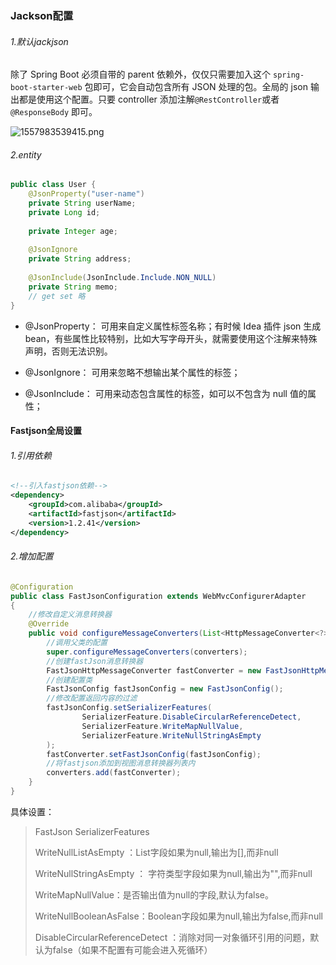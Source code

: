 ### Jackson配置

###### 1.默认jackjson

除了 Spring Boot 必须自带的 parent 依赖外，仅仅只需要加入这个 `spring-boot-starter-web` 包即可，它会自动包含所有 JSON 处理的包。全局的 json 输出都是使用这个配置。只要 controller 添加注解`@RestController`或者`@ResponseBody` 即可。

![1557983539415.png](https://blog-07.oss-cn-guangzhou.aliyuncs.com/picBak/1557983539415.png)

###### 2.entity

```java
public class User {
    @JsonProperty("user-name")
    private String userName;
    private Long id;
    
    private Integer age;
    
    @JsonIgnore
    private String address;
    
    @JsonInclude(JsonInclude.Include.NON_NULL)
    private String memo;
    // get set 略
}
```

- @JsonProperty： 可用来自定义属性标签名称；有时候 Idea 插件 json 生成 bean，有些属性比较特别，比如大写字母开头，就需要使用这个注解来特殊声明，否则无法识别。


- @JsonIgnore： 可用来忽略不想输出某个属性的标签；


- @JsonInclude： 可用来动态包含属性的标签，如可以不包含为 null 值的属性；



#### Fastjson全局设置

###### 1.引用依赖

```xml
<!--引入fastjson依赖-->
<dependency>
    <groupId>com.alibaba</groupId>
    <artifactId>fastjson</artifactId>
    <version>1.2.41</version>
</dependency>
```

###### 2.增加配置

```java
@Configuration
public class FastJsonConfiguration extends WebMvcConfigurerAdapter
{
	//修改自定义消息转换器
    @Override
    public void configureMessageConverters(List<HttpMessageConverter<?>> converters) {
        //调用父类的配置
        super.configureMessageConverters(converters);
        //创建fastJson消息转换器
        FastJsonHttpMessageConverter fastConverter = new FastJsonHttpMessageConverter();
        //创建配置类
        FastJsonConfig fastJsonConfig = new FastJsonConfig();
        //修改配置返回内容的过滤
        fastJsonConfig.setSerializerFeatures(
                SerializerFeature.DisableCircularReferenceDetect,
                SerializerFeature.WriteMapNullValue,
                SerializerFeature.WriteNullStringAsEmpty
        );
        fastConverter.setFastJsonConfig(fastJsonConfig);
        //将fastjson添加到视图消息转换器列表内
        converters.add(fastConverter);
    }
}
```

具体设置：

> FastJson SerializerFeatures
>
> WriteNullListAsEmpty  ：List字段如果为null,输出为[],而非null
>
> WriteNullStringAsEmpty ： 字符类型字段如果为null,输出为"",而非null
>
> WriteMapNullValue：是否输出值为null的字段,默认为false。
>
> WriteNullBooleanAsFalse：Boolean字段如果为null,输出为false,而非null
>
> DisableCircularReferenceDetect ：消除对同一对象循环引用的问题，默认为false（如果不配置有可能会进入死循环）